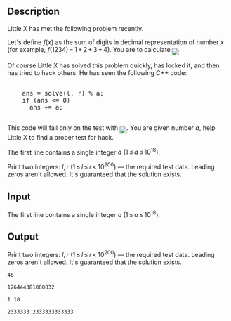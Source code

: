 ## Description

<div><p>Little X has met the following problem recently. </p><p>Let's define <span class="tex-span"><i>f</i>(<i>x</i>)</span> as the sum of digits in decimal representation of number <span class="tex-span"><i>x</i></span> (for example, <span class="tex-span"><i>f</i>(1234) = 1 + 2 + 3 + 4</span>). You are to calculate <img align="middle" class="tex-formula" src="file://PW5eub1k.png" style="max-width: 100.0%;max-height: 100.0%;"></p><p>Of course Little X has solved this problem quickly, has locked it, and then has tried to hack others. He has seen the following C++ code: </p><pre class="verbatim"><br>    ans = solve(l, r) % a;<br>    if (ans &lt;= 0)<br>      ans += a;<br><br></pre> This code will fail only on the test with <img align="middle" class="tex-formula" src="file://vKtLZ8cb.png" style="max-width: 100.0%;max-height: 100.0%;">. You are given number <span class="tex-span"><i>a</i></span>, help Little X to find a proper test for hack.</div><div class="input-specification"><p>The first line contains a single integer <span class="tex-span"><i>a</i>&nbsp;(1 ≤ <i>a</i> ≤ 10<sup class="upper-index">18</sup>)</span>.</p></div><div class="output-specification"><p>Print two integers: <span class="tex-span"><i>l</i>, <i>r</i>&nbsp;(1 ≤ <i>l</i> ≤ <i>r</i> &lt; 10<sup class="upper-index">200</sup>)</span> — the required test data. Leading zeros aren't allowed. It's guaranteed that the solution exists.</p></div>

## Input

<p>The first line contains a single integer <span class="tex-span"><i>a</i>&nbsp;(1 ≤ <i>a</i> ≤ 10<sup class="upper-index">18</sup>)</span>.</p>

## Output

<p>Print two integers: <span class="tex-span"><i>l</i>, <i>r</i>&nbsp;(1 ≤ <i>l</i> ≤ <i>r</i> &lt; 10<sup class="upper-index">200</sup>)</span> — the required test data. Leading zeros aren't allowed. It's guaranteed that the solution exists.</p>





```input1
46

```




```input2
126444381000032

```




```output1
1 10

```




```output2
2333333 2333333333333

```


